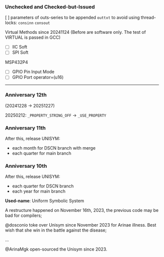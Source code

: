 
### Unchecked and Checked-but-Issued

[ ] parameters of outs-series to be appended `outtxt` to avoid using thread-locks: `consinn` `consout`

Virtual Methods since 20241124
(Before are software only. The test of VIRTUAL is passed in GCC)
- [ ] IIC Soft
- [ ] SPI Soft

MSP432P4
- [ ] GPIO Pin  Input Mode
- [ ] GPIO Port operator=(u16)

---

### Anniversary 12th

(20241228 -> 20251227)

20250212: `_PROPERTY_STRING_OFF` -> `_USE_PROPERTY`

### Anniversary 11th

After this, release UNISYM:
- each month for DSCN branch with merge
- each quarter for main branch

### Anniversary 10th

After this, release UNISYM:
- each quarter for DSCN branch
- each year for main branch

**Used-name**: Uniform Symbolic System

A restructure happened on November 16th, 2023, the previous code may be bad for compilers;

@dosconio toke over Unisym since November 2023 for Arinae illness. Best wish that she win in the battle against the disease;

...

@ArinaMgk open-sourced the Unisym since 2023.
